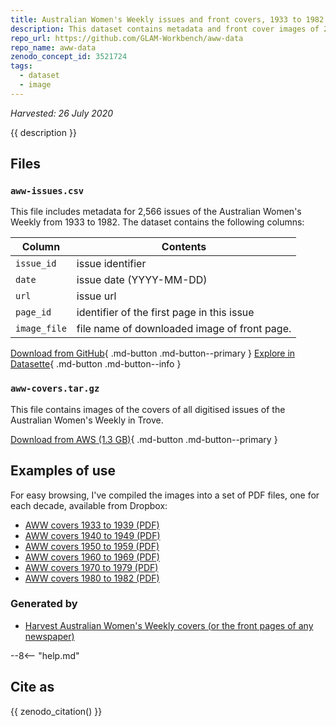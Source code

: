```yaml
---
title: Australian Women's Weekly issues and front covers, 1933 to 1982
description: This dataset contains metadata and front cover images of 2,566 Australian Women's Weekly issues on Trove published between 1933 and 1982.
repo_url: https://github.com/GLAM-Workbench/aww-data
repo_name: aww-data
zenodo_concept_id: 3521724
tags:
  - dataset
  - image
---
```

*Harvested: 26 July 2020*

{{ description }}

## Files

### `aww-issues.csv`

This file includes metadata for 2,566 issues of the Australian Women's Weekly from 1933 to 1982. The dataset contains the following columns:

| Column | Contents |
|--------|----------|
`issue_id` | issue identifier
`date` | issue date (YYYY-MM-DD)
`url` | issue url
`page_id` | identifier of the first page in this issue
`image_file` | file name of downloaded image of front page.

[Download from GitHub](https://github.com/GLAM-Workbench/aww-data/blob/master/aww-issues.csv){ .md-button .md-button--primary } [Explore in Datasette](https://glam-workbench.net/datasette-lite/?csv=https://github.com/GLAM-Workbench/aww-data/blob/master/aww-issues.csv){ .md-button .md-button--info }

### `aww-covers.tar.gz`

This file contains images of the covers of all digitised issues of the Australian Women's Weekly in Trove.

[Download from AWS (1.3 GB)](https://glam-workbench.s3.ap-southeast-2.amazonaws.com/aww-covers.tar.gz){ .md-button .md-button--primary }

## Examples of use

For easy browsing, I've compiled the images into a set of PDF files, one for each decade, available from Dropbox:

  * [AWW covers 1933 to 1939 (PDF)](https://www.dropbox.com/s/0j6zpeuw6tbey5k/aww-1933-1939.pdf?dl=0)
  * [AWW covers 1940 to 1949 (PDF)](https://www.dropbox.com/s/y1he8dd6h655weu/aww-1940-1949.pdf?dl=0)
  * [AWW covers 1950 to 1959 (PDF)](https://www.dropbox.com/s/i9gp9i51nofmlqo/aww-1950-1959.pdf?dl=0)
  * [AWW covers 1960 to 1969 (PDF)](https://www.dropbox.com/s/2of63tovcnphijo/aww-1960-1969.pdf?dl=0)
  * [AWW covers 1970 to 1979 (PDF)](https://www.dropbox.com/s/f2yxpg8u4dx5uf2/aww-1970-1979.pdf?dl=0)
  * [AWW covers 1980 to 1982 (PDF)](https://www.dropbox.com/s/xanohtas1fi7eu4/aww-1980-1982.pdf?dl=0)

### Generated by
* [Harvest Australian Women's Weekly covers (or the front pages of any newspaper)](harvest-aww-covers-and-newspaper-front-pages.md)


--8<-- "help.md"

## Cite as

{{ zenodo_citation() }}